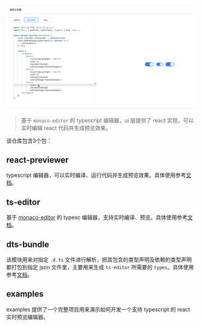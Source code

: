 ![demo](./examples/public/demo.gif)


>  基于 `monaco-editor` 的 typescript 编辑器，ui 层提供了 react 实现，可以实时编辑 react 代码并生成预览效果。

该仓库包含3个包：

## react-previewer

typescript 编辑器，可以实时编译、运行代码并生成预览效果。具体使用参考[文档](./packages/react-previewer)。

## ts-editor

基于 [monaco-editor](https://microsoft.github.io/monaco-editor/) 的 typesc 编辑器，支持实时编译、预览。具体使用参考[文档](./packages/ts-editor)。

## dts-bundle

该模块用来对指定 `.d.ts` 文件进行解析，把其包含的类型声明及依赖的类型声明都打包到指定 json 文件里，主要用来生成 `ts-editor` 所需要的 `types`。具体使用参考[文档](./packages/dts-bundle)。


## examples 

examples 提供了一个完整项目用来演示如何开发一个支持 typescript 的 react 实时预览编辑器。